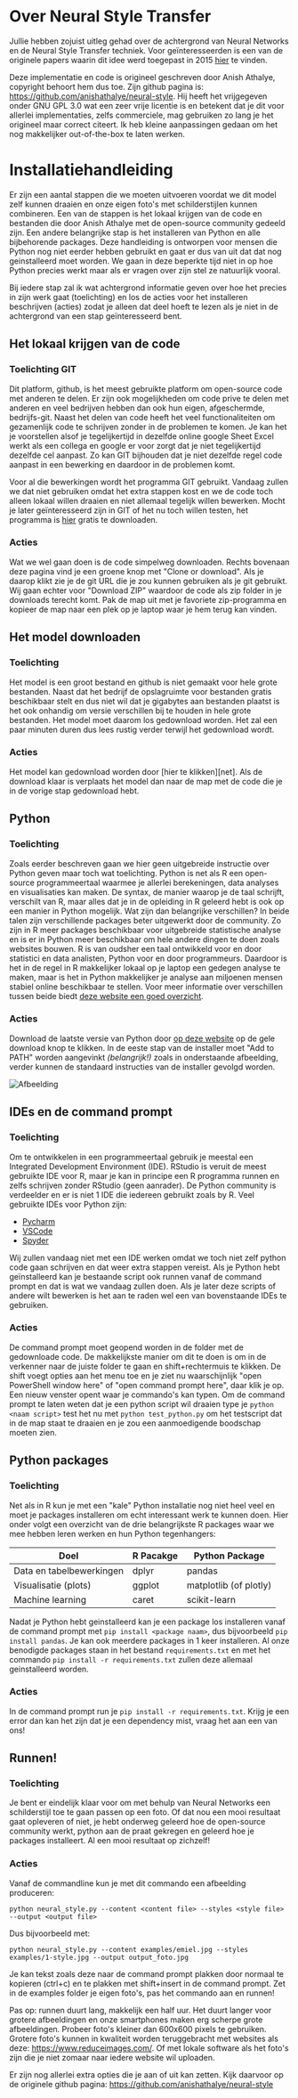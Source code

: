 # Over Neural Style Transfer

Jullie hebben zojuist uitleg gehad over de achtergrond van Neural Networks en de Neural Style Transfer techniek.
Voor geïnteresseerden is een van de originele papers waarin dit idee werd toegepast in 2015 [hier](https://arxiv.org/pdf/1508.06576v2.pdf) te vinden.

Deze implementatie en code is origineel geschreven door Anish Athalye, copyright behoort hem dus toe. Zijn github pagina is: https://github.com/anishathalye/neural-style. Hij heeft het vrijgegeven onder GNU GPL 3.0 wat een zeer vrije licentie is en betekent dat je dit voor allerlei implementaties, zelfs commerciele, mag gebruiken zo lang je het origineel maar correct citeert. Ik heb kleine aanpassingen gedaan om het nog makkelijker out-of-the-box te laten werken.

# Installatiehandleiding

Er zijn een aantal stappen die we moeten uitvoeren voordat we dit model zelf kunnen draaien en onze eigen foto's met schilderstijlen kunnen combineren. Een van de stappen is het lokaal krijgen van de code en bestanden die door Anish Athalye met de open-source community gedeeld zijn. Een andere belangrijke stap is het installeren van Python en alle bijbehorende packages. Deze handleiding is ontworpen voor mensen die Python nog niet eerder hebben gebruikt en gaat er dus van uit dat dat nog geinstalleerd moet worden. We gaan in deze beperkte tijd niet in op hoe Python precies werkt maar als er vragen over zijn stel ze natuurlijk vooral.

Bij iedere stap zal ik wat achtergrond informatie geven over hoe het precies in zijn werk gaat (toelichting) en los de acties voor het installeren beschrijven (acties) zodat je alleen dat deel hoeft te lezen als je niet in de achtergrond van een stap geïnteresseerd bent.

## Het lokaal krijgen van de code
### Toelichting GIT
Dit platform, github, is het meest gebruikte platform om open-source code met anderen te delen. Er zijn ook mogelijkheden om code prive te delen met anderen en veel bedrijven hebben dan ook hun eigen, afgeschermde, bedrijfs-git. Naast het delen van code heeft het veel functionaliteiten om gezamenlijk code te schrijven zonder in de problemen te komen. Je kan het je voorstellen alsof je tegelijkertijd in dezelfde online google Sheet Excel werkt als een collega en google er voor zorgt dat je niet tegelijkertijd dezelfde cel aanpast. Zo kan GIT bijhouden dat je niet dezelfde regel code aanpast in een bewerking en daardoor in de problemen komt.

Voor al die bewerkingen wordt het programma GIT gebruikt. Vandaag zullen we dat niet gebruiken omdat het extra stappen kost en we de code toch alleen lokaal willen draaien en niet allemaal tegelijk willen bewerken. Mocht je later geïnteresseerd zijn in GIT of het nu toch willen testen, het programma is [hier](https://github.com/anishathalye/neural-style) gratis te downloaden.

### Acties
Wat we wel gaan doen is de code simpelweg downloaden. Rechts bovenaan deze pagina vind je een groene knop met "Clone or download". Als je daarop klikt zie je de git URL die je zou kunnen gebruiken als je git gebruikt. Wij gaan echter voor "Download ZIP" waardoor de code als zip folder in je downloads terecht komt. Pak de map uit met je favoriete zip-programma en kopieer de map naar een plek op je laptop waar je hem terug kan vinden.

## Het model downloaden

### Toelichting
Het model is een groot bestand en github is niet gemaakt voor hele grote bestanden. Naast dat het bedrijf de opslagruimte voor bestanden gratis beschikbaar stelt en dus niet wil dat je gigabytes aan bestanden plaatst is het ook onhandig om versie verschillen bij te houden in hele grote bestanden. Het model moet daarom los gedownload worden. Het zal een paar minuten duren dus lees rustig verder terwijl het gedownload wordt. 

### Acties
Het model kan gedownload worden door [hier te klikken][net]. Als de download klaar is verplaats het model dan naar de map met de code die je in de vorige stap gedownload hebt.

## Python

### Toelichting
Zoals eerder beschreven gaan we hier geen uitgebreide instructie over Python geven maar toch wat toelichting. Python is net als R een open-source programmeertaal waarmee je allerlei berekeningen, data analyses en visualisaties kan maken. De syntax, de manier waarop je de taal schrijft, verschilt van R, maar alles dat je in de opleiding in R geleerd hebt is ook op een manier in Python mogelijk. Wat zijn dan belangrijke verschillen? In beide talen zijn verschillende packages beter uitgewerkt door de community. Zo zijn in R meer packages beschikbaar voor uitgebreide statistische analyse en is er in Python meer beschikbaar om hele andere dingen te doen zoals websites bouwen. R is van oudsher een taal ontwikkeld voor en door statistici en data analisten, Python voor en door programmeurs. Daardoor is het in de regel in R makkelijker lokaal op je laptop een gedegen analyse te maken, maar is het in Python makkelijker je analyse aan miljoenen mensen stabiel online beschikbaar te stellen. Voor meer informatie over verschillen tussen beide biedt [deze website een goed overzicht](https://www.guru99.com/r-vs-python.html#targetText=R%20is%20mainly%20used%20for,of%20course%2C%20the%20ideal%20solution).

### Acties
Download de laatste versie van Python door [op deze website](https://www.python.org/downloads/) op de gele download knop te klikken.
In de eeste stap van de installer moet "Add to PATH" worden aangevinkt *(belangrijk!)* zoals in onderstaande afbeelding, verder kunnen de standaard instructies van de installer gevolgd worden.

![Afbeelding](https://vgkits.org/blog/wp-content/uploads/2018/05/windows-add-python-path.jpg)

## IDEs en de command prompt

### Toelichting
Om te ontwikkelen in een programmeertaal gebruik je meestal een Integrated Development Environment (IDE). RStudio is veruit de meest gebruikte IDE voor R, maar je kan in principe een R programma runnen en zelfs schrijven zonder RStudio (geen aanrader). De Python community is verdeelder en er is niet 1 IDE die iedereen gebruikt zoals by R. Veel gebruikte IDEs voor Python zijn:

- [Pycharm](https://www.jetbrains.com/pycharm/)
- [VSCode](https://code.visualstudio.com/)
- [Spyder](https://www.spyder-ide.org/)

Wij zullen vandaag niet met een IDE werken omdat we toch niet zelf python code gaan schrijven en dat weer extra stappen vereist. Als je Python hebt geïnstalleerd kan je bestaande script ook runnen vanaf de command prompt en dat is wat we vandaag zullen doen. Als je later deze scripts of andere wilt bewerken is het aan te raden wel een van bovenstaande IDEs te gebruiken.

### Acties
De command prompt moet geopend worden in de folder met de gedownloade code. De makkelijkste manier om dit te doen is om in de verkenner naar de juiste folder te gaan en shift+rechtermuis te klikken. De shift voegt opties aan het menu toe en je ziet nu waarschijnlijk "open PowerShell window here" of "open command prompt here", daar klik je op. Een nieuw venster opent waar je commando's kan typen. Om de command prompt te laten weten dat je een python script wil draaien type je `python <naam script>` test het nu met `python test_python.py` om het testscript dat in de map staat te draaien en je zou een aanmoedigende boodschap moeten zien.

## Python packages

### Toelichting
Net als in R kun je met een "kale" Python installatie nog niet heel veel en moet je packages installeren om echt interessant werk te kunnen doen. Hier onder volgt een overzicht van de drie belangrijkste R packages waar we mee hebben leren werken en hun Python tegenhangers:

| Doel | R Pacakge | Python Package |
| --- | --- | --- |
| Data en tabelbewerkingen | dplyr | pandas |
| Visualisatie (plots) | ggplot | matplotlib (of plotly) |
| Machine learning| caret | scikit-learn |

Nadat je Python hebt geinstalleerd kan je een package los installeren vanaf de command prompt met `pip install <package naam>`, dus bijvoorbeeld `pip install pandas`. Je kan ook meerdere packages in 1 keer installeren. Al onze benodigde packages staan in het bestand `requirements.txt` en met het commando `pip install -r requirements.txt` zullen deze allemaal geinstalleerd worden. 

### Acties
In de command prompt run je `pip install -r requirements.txt`.
Krijg je een error dan kan het zijn dat je een dependency mist, vraag het aan een van ons!

## Runnen!

### Toelichting
Je bent er eindelijk klaar voor om met behulp van Neural Networks een schilderstijl toe te gaan passen op een foto. Of dat nou een mooi resultaat gaat opleveren of niet, je hebt onderweg geleerd hoe de open-source community werkt, python aan de praat gekregen en geleerd hoe je packages installeert. Al een mooi resultaat op zichzelf!

### Acties
Vanaf de commandline kun je met dit commando een afbeelding produceren:

`python neural_style.py --content <content file> --styles <style file> --output <output file>`

Dus bijvoorbeeld met:

`python neural_style.py --content examples/emiel.jpg --styles examples/1-style.jpg --output output_foto.jpg`

Je kan tekst zoals deze naar de command prompt plakken door normaal te kopieren (ctrl+c) en te plakken met shift+insert in de command prompt. Zet in de examples folder je eigen foto's, pas het commando aan en runnen!

Pas op: runnen duurt lang, makkelijk een half uur. Het duurt langer voor grotere afbeeldingen en onze smartphones maken erg scherpe grote afbeeldingen. Probeer foto's kleiner dan 600x600 pixels te gebruiken. Grotere foto's kunnen in kwaliteit worden teruggebracht met websites als deze: https://www.reduceimages.com/. Of met lokale software als het foto's zijn die je niet zomaar naar iedere website wil uploaden.

Er zijn nog allerlei extra opties die je aan of uit kan zetten. Kijk daarvoor op de originele github pagina: https://github.com/anishathalye/neural-style
